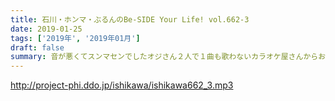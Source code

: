 ```yaml
---
title: 石川・ホンマ・ぶるんのBe-SIDE Your Life! vol.662-3
date: 2019-01-25
tags: ['2019年', '2019年01月']
draft: false
summary: 音が悪くてスンマセンでしたオジさん２人で１曲も歌わないカラオケ屋さんからお送りしましたKAGAWA
---
```


http://project-phi.ddo.jp/ishikawa/ishikawa662_3.mp3
